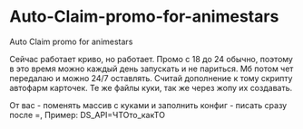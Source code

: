 # Auto-Claim-promo-for-animestars
Auto Claim promo for animestars

Сейчас работает криво, но работает. Промо с 18 до 24 обычно, поэтому в это время можно каждый день запускать и не париться. Мб потом чет передалаю и можно 24/7 оставлять.
Считай дополнение к тому скрипту автофарм карточек. Те же файлы куки, так же через жопу их создавать. 

От вас - поменять массив с куками и заполнить конфиг - писать сразу после =, Пример: DS_API=ЧТОто_какТО 
